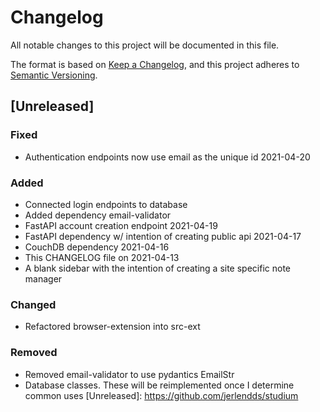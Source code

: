 # Changelog

All notable changes to this project will be documented in this file.

The format is based on [Keep a Changelog](https://keepachangelog.com/en/1.0.0/),
and this project adheres to [Semantic Versioning](https://semver.org/spec/v2.0.0.html).

## [Unreleased]

### Fixed
- Authentication endpoints now use email as the unique id 2021-04-20

### Added
- Connected login endpoints to database
- Added dependency email-validator
- FastAPI account creation endpoint 2021-04-19
- FastAPI dependency w/ intention of creating public api 2021-04-17
- CouchDB dependency 2021-04-16
- This CHANGELOG file on 2021-04-13
- A blank sidebar with the intention of creating a site specific note manager


### Changed
- Refactored browser-extension into src-ext


### Removed
- Removed email-validator to use pydantics EmailStr
- Database classes. These will be reimplemented once I determine common uses
[Unreleased]: https://github.com/jerlendds/studium

